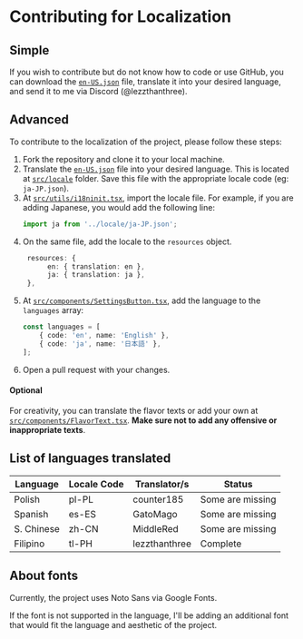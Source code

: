 # Contributing for Localization

## Simple
If you wish to contribute but do not know how to code or use GitHub, you can download the [`en-US.json`](./src/locale/en-US.json) file, translate it into your desired language, and send it to me via Discord (@lezzthanthree).

## Advanced
To contribute to the localization of the project, please follow these steps:
1. Fork the repository and clone it to your local machine.
2. Translate the [`en-US.json`](./src/locale/en-US.json) file into your desired language. This is located at [`src/locale`](./src/locale) folder. Save this file with the appropriate locale code (eg: `ja-JP.json`).
3. At [`src/utils/i18ninit.tsx`](./src/utils/i18ninit.tsx), import the locale file. For example, if you are adding Japanese, you would add the following line:
   ```ts
   import ja from '../locale/ja-JP.json';
   ```
4. On the same file, add the locale to the `resources` object.
   ```ts
    resources: {
         en: { translation: en },
         ja: { translation: ja },
    },
    ```
5. At [`src/components/SettingsButton.tsx`](./src/components/SettingsButton.tsx), add the language to the `languages` array:
    ```ts
    const languages = [
        { code: 'en', name: 'English' },
        { code: 'ja', name: '日本語' },
    ];
    ```
6. Open a pull request with your changes. 

#### Optional
For creativity, you can translate the flavor texts or add your own at [`src/components/FlavorText.tsx`](./src/components/FlavorText.tsx). **Make sure not to add any offensive or inappropriate texts**.

## List of languages translated
| Language   | Locale Code | Translator/s  | Status           |
|------------|-------------|---------------|------------------|
| Polish     | pl-PL       | counter185    | Some are missing |
| Spanish    | es-ES       | GatoMago      | Some are missing |
| S. Chinese | zh-CN       | MiddleRed     | Some are missing |
| Filipino   | tl-PH       | lezzthanthree | Complete         | 

## About fonts
Currently, the project uses Noto Sans via Google Fonts.

If the font is not supported in the language, I'll be adding an additional font that would fit the language and aesthetic of the project.